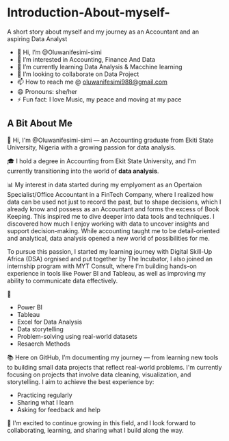 # Introduction-About-myself-
A short story about myself and my journey as an Accountant and an aspiring Data Analyst 

- 👋 Hi, I’m @Oluwanifesimi-simi
- 👀 I’m interested in Accounting, Finance And Data 
- 🌱 I’m currently learning Data Analysis & Macchine learning
- 💞️ I’m looking to collaborate on Data Project
- 📫 How to reach me @ oluwanifesimi988@gmail.com 
- 😄 Pronouns: she/her
- ⚡ Fun fact: I love Music, my peace and moving at my pace 

## A Bit About Me

:wave: Hi, I'm @Oluwanifesimi-simi — an Accounting graduate from Ekiti State University, Nigeria with a growing passion for data analysis.

🎓 I hold a degree in Accounting from Ekit State University, and I'm currently transitioning into the world of **data analysis**.

📊 My interest in data started during my emplyoment as an Opertaion Specialist/Office Accountant in a FinTech Company, where I realized how data can be used not just to record the past, but to shape decisions, which I already know and possess as an Accountant and forms the excess of Book Keeping. This inspired me to dive deeper into data tools and techniques.
 I discovered how much I enjoy working with data to uncover insights and support decision-making. While accounting taught me to be detail-oriented and analytical, data analysis opened a new world of possibilities for me.

To pursue this passion, I started my learning journey with Digital Skill-Up Africa (DSA) orgnised and put together by The Incubator, I also joined an internship program with MYT Consult, where I’m building hands-on experience in tools like Power BI and Tableau, as well as improving my ability to communicate data effectively.

🚀
- Power BI
- Tableau
- Excel for Data Analysis
- Data storytelling
- Problem-solving using real-world datasets
- Resaerch Methods

📚 Here on GitHub, I’m documenting my journey — from learning new tools to building small data projects that reflect real-world problems. I'm currently focusing on projects that involve data cleaning, visualization, and storytelling. I aim to achieve the best experience by:
- Practicing regularly
- Sharing what I learn
- Asking for feedback and help

💬 I'm excited to continue growing in this field, and I look forward to collaborating, learning, and sharing what I build along the way.


<!---
Oluwanifesimi-simi/Oluwanifesimi-simi is a ✨ special ✨ repository because its `README.md` (this file) appears on your GitHub profile.
You can click the Preview link to take a look at your changes.
--->

